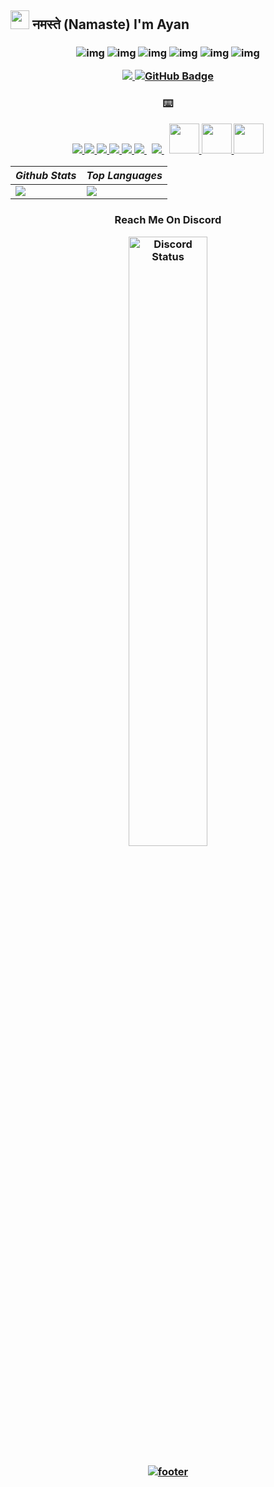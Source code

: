 <h2><img src="https://cdn.discordapp.com/attachments/1057664090429997156/1194052989976072254/namaste.png?ex=65aef381&is=659c7e81&hm=eba8778c93ddbf3988850589231e72015f929f97e38734ec6680734ff35a0d26" width="30"/> नमस्ते (Namaste) I'm Ayan <img 

</em></p>


<h3 align="center">




 

![img](https://custom-icon-badges.herokuapp.com/badge/Repo-blue.svg?logo=repo)
![img](https://custom-icon-badges.herokuapp.com/badge/Star-yellow.svg?logo=star)
![img](https://custom-icon-badges.herokuapp.com/badge/Issue-red.svg?logo=issue)
![img](https://custom-icon-badges.herokuapp.com/badge/Fork-orange.svg?logo=fork)
![img](https://custom-icon-badges.herokuapp.com/badge/Commit-green.svg?logo=commit)
![img](https://custom-icon-badges.herokuapp.com/badge/Pull%20Request-purple.svg?logo=pr)



  <a href="https://github.com/VishalCodez/github-profile-views-counter">
    <img src="https://komarev.com/ghpvc/?username=VishalCodez">
</a>
<a href="https://github.com/VishalCodez?tab=followers"><img src="https://img.shields.io/github/followers/VishalCodez?label=Followers&style=social" alt="GitHub Badge"></a>
  </h3>
  



<h3 align="center">
  ⌨️
  </p>
    <a href="https://www.w3schools.com/c/" target="_blank"> <img src="https://img.icons8.com/color/48/000000/c-programming.png"/> </a>
    <a href="https://www.w3schools.com/cpp/cpp_intro.asp" target="_blank"> <img src="https://img.icons8.com/color/48/000000/c-plus-plus-logo.png"/> </a>
    <a href="https://www.python.org/" target="_blank"> <img src="https://img.icons8.com/color/48/000000/python--v1.png"/> </a> 
    <a href="https://www.java.com/en/" target="_blank"> <img src="https://img.icons8.com/color/48/000000/java-coffee-cup-logo--v1.png"/> </a> 
    <a href="https://www.javascript.com/" target="_blank"> <img src="https://img.icons8.com/color/48/000000/javascript--v1.png"/> </a> 
    <a style="padding-right:8px;" href="https://nodejs.org" target="_blank"> <img src="https://img.icons8.com/fluency/48/000000/node-js.png"/> </a> 
    <a style="padding-right:8px;" href="https://git-scm.com/" target="_blank"> <img src="https://img.icons8.com/color/48/000000/git.png"/> </a> 
    <a href="https://www.mongodb.com/" target="_blank"> <img src="https://img.icons8.com/color/96/000000/mongodb.png" width="48" height="48"/> </a> 
    <a href="https://www.mysql.com/" target="_blank"> <img src="https://img.icons8.com/?size=96&id=vR6XrZzQr1CN&format=png" width="48" height="48"/> </a> 
    <a href="https://www.postgresql.org/" target="_blank"> <img src="https://img.icons8.com/?size=96&id=38561&format=png" width="48" height="48"/> </a> 		
 </p>



<div align="center">
	
  | _**Github Stats**_ | _**Top Languages**_ |
  | ----------- | ------------- |
  | <img src="https://github-readme-stats.vercel.app/api?username=ItzAyaN69&show_icons=true&theme=dark"/> | <img src="https://github-readme-stats.vercel.app/api/top-langs/?username=ItzAyaN69&layout=compact&theme=dark"/> |


</div>
<h3 align="center">
Reach Me On Discord
</p>
<a href="https://discord.gg/mlontop" target="_blank">
	<img width="50%" align="center" alt="Discord Status" src="https://lanyard.cnrad.dev/api/1081263937846263869?bg=1f1f1f&borderRadius=5px&theme=:theme&showDisplayName=true">
</p>
 <div>

![footer](https://i.ibb.co/9yvsZhZ/Hindustan.png)


